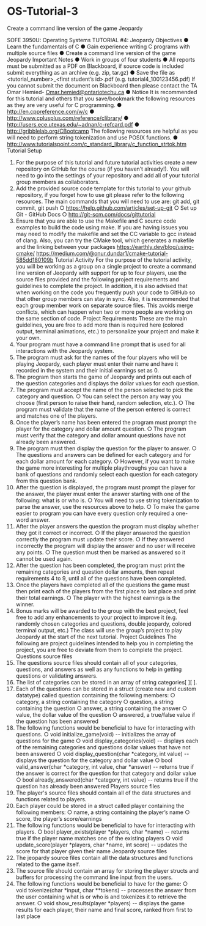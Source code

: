 # OS-Tutorial-3
Create a command line version of the game Jeopardy

SOFE 3950U:
Operating Systems
TUTORIAL #4: Jeopardy
Objectives
● Learn the fundamentals of C
● Gain experience writing C programs with multiple source files
● Create a command line version of the game Jeopardy
Important Notes
● Work in groups of four students
● All reports must be submitted as a PDF on Blackboard, if source code is
included submit everything as an archive (e.g. zip, tar.gz)
● Save the file as <tutorial_number>_<first student’s id>.pdf (e.g.
tutorial4_100123456.pdf)
If you cannot submit the document on Blackboard then please contact the TA
Omar Hemied- Omar.hemied@ontariotechu.ca
●
Notice
It is recommended for this tutorial and others that you save/bookmark the following
resources as they are very useful for C programming.
● http://en.cppreference.com/w/c
● http://www.cplusplus.com/reference/clibrary/
● http://users.ece.utexas.edu/~adnan/c-refcard.pdf
● http://gribblelab.org/CBootcamp
The following resources are helpful as you will need to perform string tokenization and
use POSIX functions.
● http://www.tutorialspoint.com/c_standard_library/c_function_strtok.htm
Tutorial Setup
1. For the purpose of this tutorial and future tutorial activities create a new
repository on GitHub for the course (if you haven’t already!). You will need to go
into the settings of your repository and add all of your tutorial group members as
collaborators.
2. Add the provided source code template for this tutorial to your github repository, if
you forget how to use git please refer to the following resources. The main
commands that you will need to use are: git add, git commit, git push
○ https://help.github.com/articles/set-up-git
○ Set up Git - GitHub Docs
○ http://git-scm.com/docs/gittutorial
3. Ensure that you are able to use the Makefile and C source code examples
to build the code using make. If you are having issues you may need to modify
the makefile and set the CC variable to gcc instead of clang.
Also, you can try the CMake tool, which generates a makefile and
the linking between your packages
https://earthly.dev/blog/using-cmake/
https://medium.com/@onur.dundar1/cmake-tutorial-585dd180109b
Tutorial Activity
For the purpose of the tutorial activity, you will be working as a group on a single project
to create a command line version of Jeopardy with support for up to four players, use
the source files provided and the following project requirements and guidelines to
complete the project.
In addition, it is also advised that when working on the code you frequently push your
code to GitHub so that other group members can stay in sync. Also, it is
recommended that each group member work on separate source files. This avoids
merge conflicts, which can happen when two or more people are working on the same
section of code.
Project Requirements
These are the main guidelines, you are free to add more than is required here (colored
output, terminal animations, etc.) to personalize your project and make it your own.
1. Your program must have a command line prompt that is used for all interactions
with the Jeopardy system.
2. The program must ask for the names of the four players who will be playing
Jeopardy, each player must enter their name and have it recorded in the
system and their initial earnings set as 0.
3. The program then starts the game of Jeopardy and prints out each of the
question categories and displays the dollar values for each question.
4. The program must accept the name of the person selected to pick the category
and question.
○ You can select the person any way you choose (first person to raise
their hand, random selection, etc.).
○ The program must validate that the name of the person entered is correct
and matches one of the players.
5. Once the player’s name has been entered the program must prompt the
player for the category and dollar amount question.
○ The program must verify that the category and dollar amount questions
have not already been answered.
6. The program must then display the question for the player to answer.
○ The questions and answers can be defined for each category and for each
dollar amount for each category.
○ However, if you want to make the game more interesting for multiple
playthroughs you can have a bank of questions and randomly select each
question for each category from this question bank.
7. After the question is displayed, the program must prompt the player for the
answer, the player must enter the answer starting with one of the following: what
is or who is.
○ You will need to use string tokenization to parse the answer, use the
resources above to help.
○ To make the game easier to program you can have every question only
required a one-word answer.
8. After the player answers the question the program must display whether
they got it correct or incorrect.
○ If the player answered the question correctly the program must update
their score.
○ If they answered incorrectly the program will display the answer and no
user will receive any points.
○ The question must then be marked as answered so it cannot be used
again.
9. After the question has been completed, the program must print the
remaining categories and question dollar amounts, then repeat requirements 4 to
9, until all of the questions have been completed.
10. Once the players have completed all of the questions the game must then
print each of the players from the first place to last place and print their total
earnings.
○ The player with the highest earnings is the winner.
11. Bonus marks will be awarded to the group with the best project, feel free
to add any enhancements to your project to improve it (e.g. randomly chosen
categories and questions, double jeopardy, colored terminal output, etc.) The
class will use the group’s project to play Jeopardy at the start of the next tutorial.
Project Guidelines
The following are project guidelines intended to help you in completing the project, you
are free to deviate from them to complete the project.
Questions source files
1. The questions source files should contain all of your categories, questions, and
answers as well as any functions to help in getting questions or validating
answers.
2. The list of categories can be stored in an array of string categories[ ][ ].
3. Each of the questions can be stored in a struct (create new and custom datatype) called
question containing the following members:
○ category, a string containing the category
○ question, a string containing the question
○ answer, a string containing the answer
○ value, the dollar value of the question
○ answered, a true/false value if the question has been answered
4. The following functions would be beneficial to have for interacting with
questions.
○ void initialize_game(void) -- initializes the array of questions for the
game
○ void display_categories(void) -- displays each of the remaining
categories and questions dollar values that have not been answered
○ void display_question(char *category, int value) -- displays the
question for the category and dollar value
○ bool valid_answer(char *category, int value, char *answer) -- returns
true if the answer is correct for the question for that category and dollar
value
○ bool already_answered(char *category, int value) -- returns true if the
question has already been answered
Players source files
1. The player's source files should contain all of the data structures and functions
related to players.
2. Each player could be stored in a struct called player containing the following
members:
○ name, a string containing the player’s name
○ score, the player’s score/earnings
3. The following functions would be beneficial to have for interacting with
players.
○ bool player_exists(player *players, char *name) -- returns true if the
player name matches one of the existing players
○ void update_score(player *players, char *name, int score) -- updates
the score for that player given their name
Jeopardy source files
1. The jeopardy source files contain all the data structures and functions related to
the game itself.
2. The source file should contain an array for storing the player structs and buffers
for processing the command line input from the users.
3. The following functions would be beneficial to have for the game:
○ void tokenize(char *input, char **tokens) -- processes the answer from
the user containing what is or who is and tokenizes it to retrieve the
answer.
○ void show_results(player *players) -- displays the game results for each
player, their name and final score, ranked from first to last place
